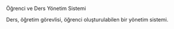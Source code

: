 Öğrenci ve Ders Yönetim Sistemi

Ders, öğretim görevlisi, öğrenci oluşturulabilen bir yönetim sistemi.
